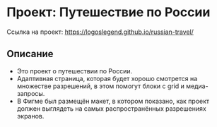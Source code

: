 # Проект: Путешествие по России

Ссылка на проект: https://logoslegend.github.io/russian-travel/

## Описание

* Это проект о путешествии по России.
* Адаптивная страница, которая будет хорошо смотрется на множестве разрешений, в этом помогут блоки с grid и медиа-запросы.
* В Фигме был размещён макет, в котором показано, как проект должен выглядеть на самых распространённых разрешениях экранов.